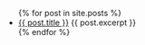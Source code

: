<ul>
{% for post in site.posts %}
<li>
  <a href="{{ post.url }}">{{ post.title }}</a>
  {{ post.excerpt }}
</li>
{% endfor %}
</ul>
